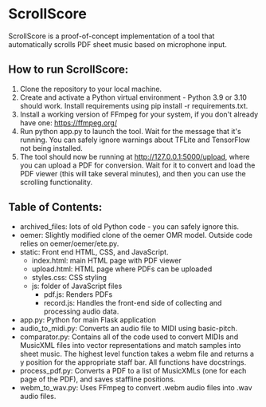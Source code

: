 # ScrollScore
ScrollScore is a proof-of-concept implementation of a tool that automatically scrolls PDF sheet music based on microphone input.

## How to run ScrollScore:
1. Clone the repository to your local machine.
2. Create and activate a Python virtual environment - Python 3.9 or 3.10 should work. Install requirements using pip install -r requirements.txt.
3. Install a working version of FFmpeg for your system, if you don't already have one: https://ffmpeg.org/
4. Run python app.py to launch the tool. Wait for the message that it's running. You can safely ignore warnings about TFLite and TensorFlow not being installed.
5. The tool should now be running at http://127.0.0.1:5000/upload, where you can upload a PDF for conversion. Wait for it to convert and load the PDF viewer (this will take several minutes), and then you can use the scrolling functionality.

## Table of Contents:
- archived_files: lots of old Python code - you can safely ignore this.
- oemer: Slightly modified clone of the oemer OMR model. Outside code relies on oemer/oemer/ete.py.
- static: Front end HTML, CSS, and JavaScript.
    - index.html: main HTML page with PDF viewer
    - upload.html: HTML page where PDFs can be uploaded
    - styles.css: CSS styling
    - js: folder of JavaScript files
        - pdf.js: Renders PDFs
        - record.js: Handles the front-end side of collecting and processing audio data.
- app.py: Python for main Flask application
- audio_to_midi.py: Converts an audio file to MIDI using basic-pitch.
- comparator.py: Contains all of the code used to convert MIDIs and MusicXML files into vector representations and match samples into sheet music. The highest level function takes a webm file
and returns a y position for the appropriate staff bar. All functions have docstrings.
- process_pdf.py: Converts a PDF to a list of MusicXMLs (one for each page of the PDF), and saves staffline positions.
- webm_to_wav.py: Uses FFmpeg to convert .webm audio files into .wav audio files.
